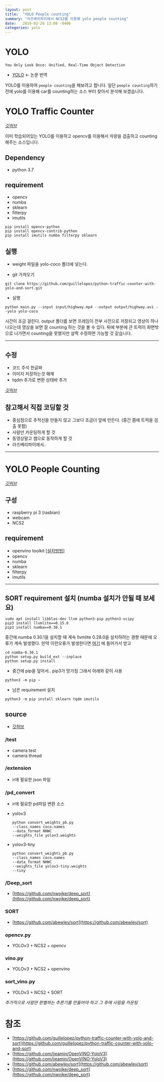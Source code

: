 ```yaml
---
layout: post
title:  "YOLO People counting"
summary: "라즈베리파이에서 NCS2를 이용해 yolo people counting"
date:   2019-03-28 13:00 -0400
categories: yolo
---
```


# YOLO
`You Only Look Once: Unified, Real-Time Object Detection`

- [YOLO](https://jjeamin.github.io/paper/2019/03/23/yolo/) <- 논문 번역

YOLO를 이용하여 `people counting`을 해보려고 합니다. 일단 `people counting`하기 전에 yolo를 이용해 car를 counting하는 소스 부터 찾아서 분석해 보겠습니다.

# YOLO Traffic Counter

*[깃허브](https://github.com/guillelopez/python-traffic-counter-with-yolo-and-sort)*

이미 학습되어있는 YOLO를 이용하고 opencv를 이용해서 차량을 검출하고 counting 해주는 소스입니다.

## Dependency
- python 3.7

## requirement
- opencv
- numba
- sklearn
- filterpy
- imutils

```
pip install opencv-python
pip install opencv-contrib-python
pip install imutils numba filterpy sklearn
```

## 실행

- weight 파일을 yolo-coco 폴더에 넣는다.

- git 가져오기

```
git clone https://github.com/guillelopez/python-traffic-counter-with-yolo-and-sort.git
```

- 실행

```
python main.py --input input/highway.mp4 --output output/highway.avi --yolo yolo-coco
```

시간이 조금 걸린다. output 폴더를 보면 프레임이 전부 사진으로 저장되고 영상이 하나 나오는데 영상을 보면 잘 counting 하는 것을 볼 수 있다. 뒤에 부분에 큰 트럭이 화면밖으로 나가면서 counting을 못했지만 살짝 수정하면 가능할 것 같습니다.

---

## 수정
- 코드 주석 한글화
- 이미지 저장하는것 해제
- tqdm 추가로 변환 상태바 추가

*[깃허브](https://github.com/jjeamin/python-traffic-counter-with-yolo-and-sort)*

## 참고해서 직접 코딩할 것
- 중심점으로 추적선을 만들지 않고 그보다 조금더 앞에 만든다. (중간 쯤에 트럭을 검출 못함)
- 사람만 카운팅하게 할 것
- 동영상말고 캠으로 동작하게 할 것
- 라즈베리파이에서..

---

# YOLO People Counting

*[깃허브](https://github.com/jjeamin/People_counting_yolo)*

## 구성
- raspberry pi 3 (rasbian)
- webcam
- NCS2

## requirement
- openvino toolkit [[설치방법](https://jjeamin.github.io/pi/2019/03/08/NCS2/)]
- opencv
- numba
- sklearn
- filterpy
- imutils

---

## SORT requirement 설치 (numba 설치가 안될 때 보세요)

```
sudo apt install libblas-dev llvm python3-pip python3-scipy
pip3 install llvmlite==0.15.0
pip3 install numba==0.30.1
```

중간에 numba 0.30.1을 설치할 때 계속 llvmlite 0.28.0을 설치하려는 경향 때문에 오류가 계속 발생했다. 만약 이런오류가 발생한다면 [여기](https://pypi.org/project/numba/0.30.1/) 에 들어가서 받고

```
cd numba-0.30.1
python setup.py build_ext --inplace
python setup.py install
```

- 중간에 pip을 덮어서.. pip3가 망가짐 그래서 아래와 같이 사용

```
python3 -m pip ~
```

- 남은 requirement 설치

```
python3 -m pip install sklearn tqdm imutils
```

## source
- [깃허브](https://github.com/jjeamin/People_counting_yolo)

### /test
- camera test
- camera thread

### /extension
- ir에 필요한 json 파일

### /pd_convert
- ir에 필요한 pd파일 변환 소스

- yolov3
  ```
  python convert_weights_pb.py
  --class_names coco.names
  --data_format NHWC
  --weights_file yolov3.weights
  ```

- yolov3-tiny

  ```
  python convert_weights_pb.py
  --class_names coco.names
  --data_format NHWC
  --weights_file yolov3-tiny.weights
  --tiny
  ```

### /Deep_sort

- [https://github.com/nwojke/deep_sort](https://github.com/nwojke/deep_sort)

### SORT

- [https://github.com/abewley/sort](https://github.com/abewley/sort)

### opencv.py

- YOLOv3 + NCS2 + opencv

### vino.py

- YOLOv3 + NCS2 + openvino

### sort_vino.py

- YOLOv3 + NCS2 + SORT

*추가적으로 사람만 판별하는 추론기를 만들어야 하고 그 후에 사람을 카운팅*

# 참조
- [https://github.com/guillelopez/python-traffic-counter-with-yolo-and-sort](https://github.com/guillelopez/python-traffic-counter-with-yolo-and-sort)
- [https://github.com/jjeamin/OpenVINO-YoloV3](https://github.com/jjeamin/OpenVINO-YoloV3)
- [https://github.com/abewley/sort](https://github.com/abewley/sort)
- [https://github.com/nwojke/deep_sort](https://github.com/nwojke/deep_sort)
